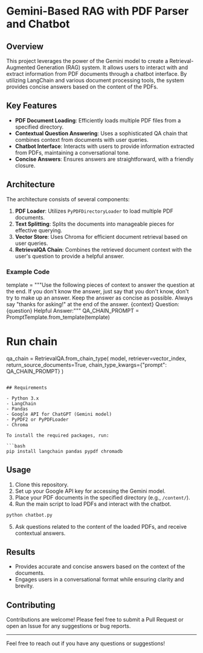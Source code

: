 # Gemini-Based RAG with PDF Parser and Chatbot

## Overview

This project leverages the power of the Gemini model to create a Retrieval-Augmented Generation (RAG) system. It allows users to interact with and extract information from PDF documents through a chatbot interface. By utilizing LangChain and various document processing tools, the system provides concise answers based on the content of the PDFs.

## Key Features

- **PDF Document Loading**: Efficiently loads multiple PDF files from a specified directory.
- **Contextual Question Answering**: Uses a sophisticated QA chain that combines context from documents with user queries.
- **Chatbot Interface**: Interacts with users to provide information extracted from PDFs, maintaining a conversational tone.
- **Concise Answers**: Ensures answers are straightforward, with a friendly closure.

## Architecture

The architecture consists of several components:

1. **PDF Loader**: Utilizes `PyPDFDirectoryLoader` to load multiple PDF documents.
2. **Text Splitting**: Splits the documents into manageable pieces for effective querying.
3. **Vector Store**: Uses Chroma for efficient document retrieval based on user queries.
4. **RetrievalQA Chain**: Combines the retrieved document context with the user's question to provide a helpful answer.

### Example Code

template = """Use the following pieces of context to answer the question at the end. If you don't know the answer, just say that you don't know, don't try to make up an answer. Keep the answer as concise as possible. Always say "thanks for asking!" at the end of the answer.
{context}
Question: {question}
Helpful Answer:"""
QA_CHAIN_PROMPT = PromptTemplate.from_template(template)

# Run chain
qa_chain = RetrievalQA.from_chain_type(
    model,
    retriever=vector_index,
    return_source_documents=True,
    chain_type_kwargs={"prompt": QA_CHAIN_PROMPT}
)
```

## Requirements

- Python 3.x
- LangChain
- Pandas
- Google API for ChatGPT (Gemini model)
- PyPDF2 or PyPDFLoader
- Chroma

To install the required packages, run:

```bash
pip install langchain pandas pypdf chromadb
```

## Usage

1. Clone this repository.
2. Set up your Google API key for accessing the Gemini model.
3. Place your PDF documents in the specified directory (e.g., `/content/`).
4. Run the main script to load PDFs and interact with the chatbot.

```bash
python chatbot.py
```

5. Ask questions related to the content of the loaded PDFs, and receive contextual answers.

## Results

- Provides accurate and concise answers based on the context of the documents.
- Engages users in a conversational format while ensuring clarity and brevity.

## Contributing

Contributions are welcome! Please feel free to submit a Pull Request or open an Issue for any suggestions or bug reports.

---

Feel free to reach out if you have any questions or suggestions!

